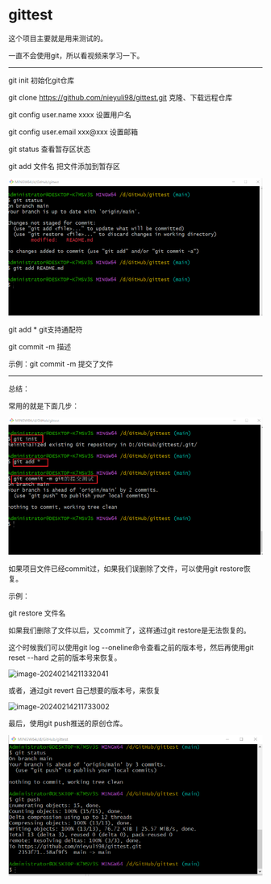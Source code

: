 # gittest

这个项目主要就是用来测试的。

一直不会使用git，所以看视频来学习一下。

-------

git init	初始化git仓库

git clone https://github.com/nieyuli98/gittest.git	克隆、下载远程仓库

git config user.name xxxx	设置用户名

git config user.email	xxx@xxx	设置邮箱  

git status	 查看暂存区状态

git add 文件名	把文件添加到暂存区

![image-20240214204848627](./README-img/image-20240214204848627.png)

git add *	git支持通配符

git commit -m 描述	

示例：git commit -m 提交了文件

--------

总结：

常用的就是下面几步：

![image-20240214210306390](./README-img/image-20240214210306390.png)

如果项目文件已经commit过，如果我们误删除了文件，可以使用git restore恢复。

示例：

git restore 文件名

如果我们删除了文件以后，又commit了，这样通过git restore是无法恢复的。

这个时候我们可以使用git log --oneline命令查看之前的版本号，然后再使用git reset --hard 之前的版本号来恢复。

![image-20240214211332041](C:\Users\Administrator\AppData\Roaming\Typora\typora-user-images\image-20240214211332041.png)



或者，通过git revert 自己想要的版本号，来恢复

![image-20240214211733002](C:\Users\Administrator\AppData\Roaming\Typora\typora-user-images\image-20240214211733002.png)

最后，使用git push推送的原创仓库。

![image-20240214212447736](./README-img/image-20240214212447736.png)